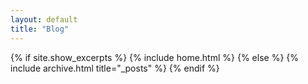 ```yaml
---
layout: default
title: "Blog"
---
```


{% if site.show_excerpts %}
  {% include home.html %}
{% else %}
  {% include archive.html title="_posts" %}
{% endif %}
